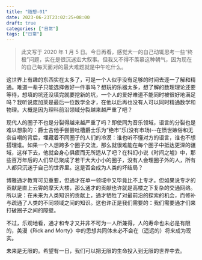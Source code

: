 ```yaml
---
title: "随想-01"
date: 2023-06-23T23:02:25+08:00
draft: true
categories: ["日常"]
tags: ["日常"]
---
```



> 此文写于 2020 年 1 月 5 日。今日再看，感觉大一的自己动辄思考一些“终极”问题，实在是很沉迷宏大叙事。但我又不得不羡慕这种朝气，因为现在的自己每天面对的最大难题就是中午吃什么。

这世界上有趣的东西实在太多了，可是一个人似乎没有足够的时间去逐一了解和精通。难道一辈子只能选择做好一件事吗？想玩的乐器太多，想了解的数理理论还要等待，想填的坑还没填完就要挖新的坑，一个人的爱好难道不能同时被很好地满足吗？我听说庞加莱是最后一位数学全才，在他以后再也没有人可以同时精通数学和物理。大概是因为理科前沿领域分裂越来越严重了吧？

现代人的圈子不也是分裂得越来越严重了吗？即使同为音乐领域，语言的分裂也是难以想象的：爵士吉他手尝尝吐槽爵士乐为“绝市”乐(没有市场)--在愤世嫉俗和无奈自嘲的背后，埋藏着不同圈子的人们的冷漠：谁也听不懂对方的语言，谁也不想搭理谁。如果一个人想跨多个圈子交流，那么就很难能在每个圈子中抵达更深的疆域，这样下去，他就会身心俱疲而无所适从了吧？在科幻小说《时间之墟》中，那些百万年后的人们早已聚成了若干大大小小的圈子，没有人会理圈子外的人，所有人都只沉迷于自己的世界里。这是否会成为人类的坏结局？

博雅通才教育可见重要，但通才在单一领域中又毕竟比不上专才。但如果说专才的贡献是直上云霄的摩天大楼，那么通才的贡献也许就是高楼之下复杂的交通网络。所以说：在未来为人类知识的贡献上，通才牺牲了对最前沿的探索的机会，而修补与疏通了人类的不同领域之间的知识。这也许正是我们需要的：我们需要通才们来打破圈子之间的障壁。

不过，乐观地看，通才和专才又并非不可为一人所兼得，人的寿命也未必是有限的，美漫《Rick and Morty》中的思想共同体未必不会在（遥远的）将来成为现实。

未来是无限的。希望有一日，我们可以把无限的生命投入到无限的世界中去。
